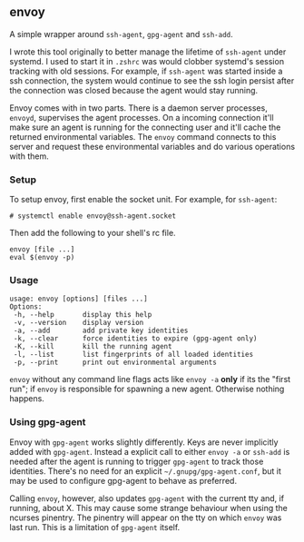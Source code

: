 ## envoy

A simple wrapper around `ssh-agent`, `gpg-agent` and `ssh-add`.

I wrote this tool originally to better manage the lifetime of
`ssh-agent` under systemd.  I used to start it in `.zshrc` was would
clobber systemd's session tracking with old sessions. For example, if
`ssh-agent` was started inside a ssh connection, the system would
continue to see the ssh login persist after the connection was closed
because the agent would stay running.

Envoy comes with in two parts. There is a daemon server processes,
`envoyd`, supervises the agent processes.  On a incoming connection
it'll make sure an agent is running for the connecting user and it'll
cache the returned environmental variables. The `envoy` command connects
to this server and request these environmental variables and do various
operations with them.

### Setup

To setup envoy, first enable the socket unit. For example, for
`ssh-agent`:

    # systemctl enable envoy@ssh-agent.socket

Then add the following to your shell's rc file.

    envoy [file ...]
    eval $(envoy -p)

### Usage

    usage: envoy [options] [files ...]
    Options:
     -h, --help       display this help
     -v, --version    display version
     -a, --add        add private key identities
     -k, --clear      force identities to expire (gpg-agent only)
     -K, --kill       kill the running agent
     -l, --list       list fingerprints of all loaded identities
     -p, --print      print out environmental arguments

`envoy` without any command line flags acts like `envoy -a` **only** if
its the "first run"; if `envoy` is responsible for spawning a new agent.
Otherwise nothing happens.

### Using gpg-agent

Envoy with `gpg-agent` works slightly differently. Keys are never
implicitly added with `gpg-agent`. Instead a explicit call to either
`envoy -a` or `ssh-add` is needed after the agent is running to trigger
`gpg-agent` to track those identities. There's no need for an explicit
`~/.gnupg/gpg-agent.conf`, but it may be used to configure gpg-agent to
behave as preferred.

Calling `envoy`, however, also updates `gpg-agent` with the current tty
and, if running, about X. This may cause some strange behaviour when
using the ncurses pinentry. The pinentry will appear on the tty on which
`envoy` was last run. This is a limitation of `gpg-agent` itself.
